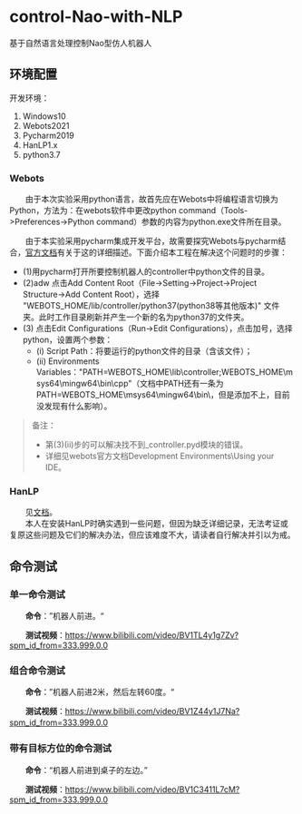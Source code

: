 # control-Nao-with-NLP
基于自然语言处理控制Nao型仿人机器人
## 环境配置
开发环境：
1. Windows10
2. Webots2021
3. Pycharm2019
4. HanLP1.x
5. python3.7  

### Webots
　　由于本次实验采用python语言，故首先应在Webots中将编程语言切换为Python，方法为：在webots软件中更改python command（Tools->Preferences->Python command）参数的内容为python.exe文件所在目录。  

　　由于本实验采用pycharm集成开发平台，故需要探究Webots与pycharm结合，[官方文档](https://cyberbotics.com/doc/guide/using-your-ide)有关于这的详细描述。下面介绍本工程在解决这个问题时的步骤：  
- (1)用pycharm打开所要控制机器人的controller中python文件的目录。  
- (2)adw 点击Add Content Root（File->Setting->Project->Project Structure->Add Content Root），选择 "WEBOTS_HOME/lib/controller/python37(python38等其他版本)" 文件夹。此时工作目录刷新并产生一个新的名为python37的文件夹。  
- (3) 点击Edit Configurations（Run->Edit Configurations），点击加号，选择python，设置两个参数：  
  - (i) Script Path：将要运行的python文件的目录（含该文件）；  
  - (ii) Environments Variables："PATH=WEBOTS_HOME\lib\controller\;WEBOTS_HOME\msys64\mingw64\bin\cpp"（文档中PATH还有一条为PATH=WEBOTS_HOME\msys64\mingw64\bin\，但是添加不上，目前没发现有什么影响）。

>备注：  
>+ 第(3)(ii)步的可以解决找不到_controller.pyd模块的错误。  
>+ 详细见webots官方文档Development Environments\Using your IDE。


### HanLP
　　见[文档](https://pypi.org/project/pyhanlp/)。  
　　本人在安装HanLP时确实遇到一些问题，但因为缺乏详细记录，无法考证或复原这些问题及它们的解决办法，但应该难度不大，请读者自行解决并引以为戒。 



## 命令测试

### 单一命令测试
　　**命令**：”机器人前进。“

　　**测试视频**：https://www.bilibili.com/video/BV1TL4y1g7Zv?spm_id_from=333.999.0.0

### 组合命令测试
　　**命令**：”机器人前进2米，然后左转60度。“

　　**测试视频**：https://www.bilibili.com/video/BV1Z44y1J7Na?spm_id_from=333.999.0.0
　　

### 带有目标方位的命令测试
　　**命令**：“机器人前进到桌子的左边。”

　　**测试视频**：https://www.bilibili.com/video/BV1C3411L7cM?spm_id_from=333.999.0.0
